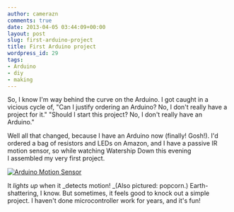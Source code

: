 ```yaml
---
author: camerazn
comments: true
date: 2013-04-05 03:44:09+00:00
layout: post
slug: first-arduino-project
title: First Arduino project
wordpress_id: 29
tags:
- Arduino
- diy
- making
---
```


So, I know I'm way behind the curve on the Arduino. I got caught in a vicious cycle of, "Can I justify ordering an Arduino? No, I don't really have a project for it." "Should I start this project? No, I don't really have an Arduino."

Well all that changed, because I have an Arduino now (finally! Gosh!). I'd ordered a bag of resistors and LEDs on Amazon, and I have a passive IR motion sensor, so while watching Watership Down this evening I assembled my very first project.

[![Arduino Motion Sensor](http://www.agocs.org/wp-content/uploads/2013/04/2013-04-04_23-06-55_852-300x168.jpg)](http://www.agocs.org/wp-content/uploads/2013/04/2013-04-04_23-06-55_852.jpg)

It _lights up_ when it _detects motion! _(Also pictured: popcorn.) Earth-shattering, I know. But sometimes, it feels good to knock out a simple project. I haven't done microcontroller work for years, and it's fun!


